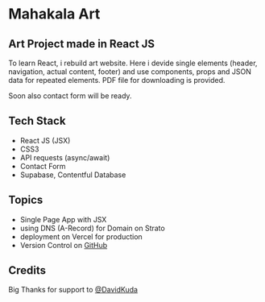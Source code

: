 # Mahakala Art

## Art Project made in React JS

To learn React, i rebuild art website.
Here i devide single elements (header, navigation, actual content, footer) and use components, props and JSON data for repeated elements.
PDF file for downloading is provided.

Soon also contact form will be ready.

## Tech Stack

- React JS (JSX)
- CSS3
- API requests (async/await)
- Contact Form
- Supabase, Contentful Database

## Topics

- Single Page App with JSX
- using DNS (A-Record) for Domain on Strato
- deployment on Vercel for production
- Version Control on [GitHub](https://github.com/krisbaranski/mahakala-art)

## Credits

Big Thanks for support to [@DavidKuda](https://github.com/DavidKuda)
